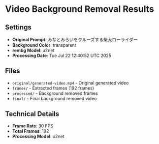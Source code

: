 # Video Background Removal Results

## Settings
- **Original Prompt**: みなとみらいをクルーズする柴犬ローライダー
- **Background Color**: transparent
- **rembg Model**: u2net
- **Processing Date**: Tue Jul 22 12:40:52 UTC 2025

## Files
- `original/generated-video.mp4` - Original generated video
- `frames/` - Extracted frames (192 frames)
- `processed/` - Background removed frames
- `final/` - Final background removed video

## Technical Details
- **Frame Rate**: 30 FPS
- **Total Frames**: 192
- **Processing Model**: u2net


